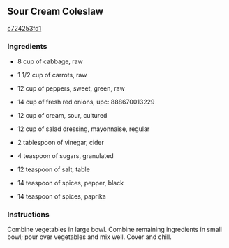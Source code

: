 ## Sour Cream Coleslaw

[c724253fd1](http://www.food.com/recipe/sour-cream-coleslaw-102474)

### Ingredients

 - 8 cup of cabbage, raw

 - 1 1/2 cup of carrots, raw

 - 12 cup of peppers, sweet, green, raw

 - 14 cup of fresh red onions, upc: 888670013229

 - 12 cup of cream, sour, cultured

 - 12 cup of salad dressing, mayonnaise, regular

 - 2 tablespoon of vinegar, cider

 - 4 teaspoon of sugars, granulated

 - 12 teaspoon of salt, table

 - 14 teaspoon of spices, pepper, black

 - 14 teaspoon of spices, paprika

### Instructions

Combine vegetables in large bowl. Combine remaining ingredients in small bowl; pour over vegetables and mix well. Cover and chill.